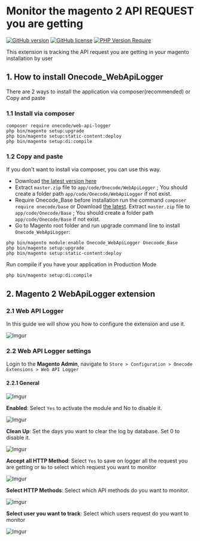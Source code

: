 # Monitor the magento 2 API REQUEST you are getting 

[![GitHub version](https://badge.fury.io/gh/OnecodeGr%2Fweb-api-logger.svg)](https://badge.fury.io/gh/OnecodeGr%2Fweb-api-logger)
[![GitHub license](https://img.shields.io/badge/license-MIT-blue.svg)](./LICENSE.md)
[![PHP Version Require](http://poser.pugx.org/onecode/web-api-logger/require/php)](https://packagist.org/packages/onecode/web-api-logger)

This extension is tracking the API request you are getting in your magento installation by user
## 1. How to install Onecode_WebApiLogger
There are 2 ways to install the application via composer(recommended) or Copy and paste
### 1.1 Install via composer

```
composer require onecode/web-api-logger
php bin/magento setup:upgrade
php bin/magento setup:static-content:deploy
php bin/magento setup:di:compile
```
### 1.2 Copy and paste

If you don't want to install via composer, you can use this way.

- Download [the latest version here](https://github.com/OnecodeGr/web-api-logger/archive/master.zip)
- Extract `master.zip` file to `app/code/Onecode/WebApiLogger` ; You should create a folder
  path `app/code/Onecode/WebApiLogger` if not exist.
- Require Onecode_Base before installation run the command ``composer require onecode/base`` or Download [the latest](https://github.com/OnecodeGr/base/archive/master.zip). Extract `master.zip` file to `app/code/Onecode/Base`  ; You should create a folder
  path `app/code/Onecode/Base` if not exist.
- Go to Magento root folder and run upgrade command line to install `Onecode_WebApiLogger`:
```
php bin/magento module:enable Onecode_WebApiLogger Onecoode_Base
php bin/magento setup:upgrade
php bin/magento setup:static-content:deploy
```

Run compile if you have your application in Production Mode

```
php bin/magento setup:di:compile
```

## 2. Magento 2 WebApiLogger extension

### 2.1 Web API Logger 
In this guide we will show you how to configure the extension and use it.

![Imgur](https://i.imgur.com/3yO5PXb.png)

### 2.2  Web API Logger settings

Login to the **Magento Admin**, navigate to `Store > Configuration > Onecode Extensions > Web API Logger`

#### 2.2.1 General

![Imgur](https://i.imgur.com/CHDiCzX.png)

**Enabled**: Select `Yes` to activate the module and No to disable it.

![Imgur](https://i.imgur.com/6cuMh3h.png)

**Clean Up**: Set the days you want to clear the log by database. Set 0 to disable it.

![Imgur](https://i.imgur.com/sQWqmut.png)

**Accept all HTTP Method**: Select `Yes` to save on logger all the request you are getting or `No` to select which request you want to monitor

![Imgur](https://i.imgur.com/dvECorT.png)

**Select HTTP Methods**: Select which API methods do you want to monitor.

![Imgur](https://i.imgur.com/KsuUXTe.png)

**Select user you want to track**: Select which users request do you want to monitor

![Imgur](https://i.imgur.com/uEtgtsI.png)






